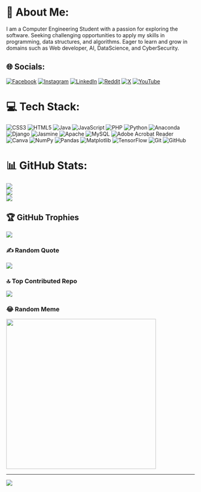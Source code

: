 # 💫 About Me:
I am a Computer Engineering Student with a passion for exploring the software. Seeking challenging opportunities to apply my skills in programming, data structures, and algorithms. Eager to learn and grow in domains such as Web developer, AI, DataScience, and CyberSecurity.


## 🌐 Socials:
[![Facebook](https://img.shields.io/badge/Facebook-%231877F2.svg?logo=Facebook&logoColor=white)](https://facebook.com/hunaid.siamwala.7) [![Instagram](https://img.shields.io/badge/Instagram-%23E4405F.svg?logo=Instagram&logoColor=white)](https://instagram.com/hunaid_siamwala) [![LinkedIn](https://img.shields.io/badge/LinkedIn-%230077B5.svg?logo=linkedin&logoColor=white)](https://linkedin.com/in/hunaidsiamwala) [![Reddit](https://img.shields.io/badge/Reddit-%23FF4500.svg?logo=Reddit&logoColor=white)](https://reddit.com/user/Blaster_53) [![X](https://img.shields.io/badge/X-black.svg?logo=X&logoColor=white)](https://x.com/hunaid_siamwala) [![YouTube](https://img.shields.io/badge/YouTube-%23FF0000.svg?logo=YouTube&logoColor=white)](https://youtube.com/@hunaidsiamwala53) 

# 💻 Tech Stack:
![CSS3](https://img.shields.io/badge/css3-%231572B6.svg?style=for-the-badge&logo=css3&logoColor=white) ![HTML5](https://img.shields.io/badge/html5-%23E34F26.svg?style=for-the-badge&logo=html5&logoColor=white) ![Java](https://img.shields.io/badge/java-%23ED8B00.svg?style=for-the-badge&logo=openjdk&logoColor=white) ![JavaScript](https://img.shields.io/badge/javascript-%23323330.svg?style=for-the-badge&logo=javascript&logoColor=%23F7DF1E) ![PHP](https://img.shields.io/badge/php-%23777BB4.svg?style=for-the-badge&logo=php&logoColor=white) ![Python](https://img.shields.io/badge/python-3670A0?style=for-the-badge&logo=python&logoColor=ffdd54) ![Anaconda](https://img.shields.io/badge/Anaconda-%2344A833.svg?style=for-the-badge&logo=anaconda&logoColor=white) ![Django](https://img.shields.io/badge/django-%23092E20.svg?style=for-the-badge&logo=django&logoColor=white) ![Jasmine](https://img.shields.io/badge/jasmine-%238A4182.svg?style=for-the-badge&logo=jasmine&logoColor=white) ![Apache](https://img.shields.io/badge/apache-%23D42029.svg?style=for-the-badge&logo=apache&logoColor=white) ![MySQL](https://img.shields.io/badge/mysql-4479A1.svg?style=for-the-badge&logo=mysql&logoColor=white) ![Adobe Acrobat Reader](https://img.shields.io/badge/Adobe%20Acrobat%20Reader-EC1C24.svg?style=for-the-badge&logo=Adobe%20Acrobat%20Reader&logoColor=white) ![Canva](https://img.shields.io/badge/Canva-%2300C4CC.svg?style=for-the-badge&logo=Canva&logoColor=white) ![NumPy](https://img.shields.io/badge/numpy-%23013243.svg?style=for-the-badge&logo=numpy&logoColor=white) ![Pandas](https://img.shields.io/badge/pandas-%23150458.svg?style=for-the-badge&logo=pandas&logoColor=white) ![Matplotlib](https://img.shields.io/badge/Matplotlib-%23ffffff.svg?style=for-the-badge&logo=Matplotlib&logoColor=black) ![TensorFlow](https://img.shields.io/badge/TensorFlow-%23FF6F00.svg?style=for-the-badge&logo=TensorFlow&logoColor=white) ![Git](https://img.shields.io/badge/git-%23F05033.svg?style=for-the-badge&logo=git&logoColor=white) ![GitHub](https://img.shields.io/badge/github-%23121011.svg?style=for-the-badge&logo=github&logoColor=white)
# 📊 GitHub Stats:
![](https://github-readme-stats.vercel.app/api?username=Hunaid53&theme=dark&hide_border=false&include_all_commits=false&count_private=false)<br/>
![](https://github-readme-streak-stats.herokuapp.com/?user=Hunaid53&theme=dark&hide_border=false)<br/>
![](https://github-readme-stats.vercel.app/api/top-langs/?username=Hunaid53&theme=dark&hide_border=false&include_all_commits=false&count_private=false&layout=compact)

## 🏆 GitHub Trophies
![](https://github-profile-trophy.vercel.app/?username=Hunaid53&theme=radical&no-frame=false&no-bg=true&margin-w=4)

### ✍️ Random Quote
![](https://quotes-github-readme.vercel.app/api?type=horizontal&theme=radical)

### 🔝 Top Contributed Repo
![](https://github-contributor-stats.vercel.app/api?username=Hunaid53&limit=5&theme=dark&combine_all_yearly_contributions=true)

### 😂 Random Meme
<img src='https://memer-new.vercel.app/' style="height: 400px;"/>

---
[![](https://visitcount.itsvg.in/api?id=Hunaid53&icon=0&color=0)](https://visitcount.itsvg.in)

<!-- Proudly created with GPRM ( https://gprm.itsvg.in ) -->
